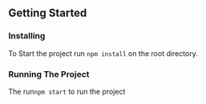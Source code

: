 ## Getting Started

### Installing

To Start the project run `npm install` on the root directory.

### Running The Project

The run`npm start` to run the project
